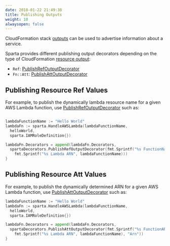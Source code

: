 ```yaml
---
date: 2018-01-22 21:49:38
title: Publishing Outputs
weight: 10
alwaysopen: false
---
```


CloudFormation stack [outputs](https://docs.aws.amazon.com/AWSCloudFormation/latest/UserGuide/outputs-section-structure.html) can be used to advertise information about a service.

Sparta provides different publishing output decorators depending on the type of CloudFormation [resource output](https://docs.aws.amazon.com/AWSCloudFormation/latest/UserGuide/walkthrough-crossstackref.html):

- `Ref`: [PublishRefOutputDecorator](https://godoc.org/github.com/mweagle/Sparta/decorator#PublishRefOutputDecorator)
- `Fn::Att`: [PublishAttOutputDecorator](https://godoc.org/github.com/mweagle/Sparta/decorator#PublishAttOutputDecorator)

## Publishing Resource Ref Values

For example, to publish the dynamically lambda resource name for a given AWS Lambda function, use
[PublishRefOutputDecorator](https://godoc.org/github.com/mweagle/Sparta/decorator#PublishRefOutputDecorator)
such as:

```go

lambdaFunctionName := "Hello World"
lambdaFn := sparta.HandleAWSLambda(lambdaFunctionName,
  helloWorld,
  sparta.IAMRoleDefinition{})

lambdaFn.Decorators = append(lambdaFn.Decorators,
  spartaDecorators.PublishRefOutputDecorator(fmt.Sprintf("%s FunctionName", lambdaFunctionName),
    fmt.Sprintf("%s Lambda ARN", lambdaFunctionName)))
}
```


## Publishing Resource Att Values

For example, to publish the dynamically determined ARN for a given AWS Lambda function, use
[PublishAttOutputDecorator](https://godoc.org/github.com/mweagle/Sparta/decorator#PublishAttOutputDecorator)
such as:

```go
lambdaFunctionName := "Hello World"
lambdaFn := sparta.HandleAWSLambda(lambdaFunctionName,
  helloWorld,
  sparta.IAMRoleDefinition{})

lambdaFn.Decorators = append(lambdaFn.Decorators,
  spartaDecorators.PublishAttOutputDecorator(fmt.Sprintf("%s FunctionARN", lambdaFunctionName),
    fmt.Sprintf("%s Lambda ARN", lambdaFunctionName), "Arn"))
}
```
